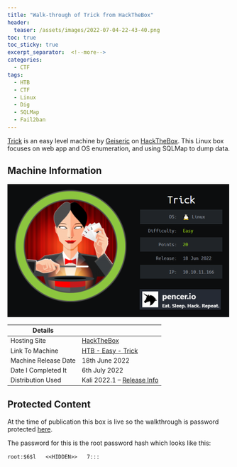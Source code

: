 ```yaml
---
title: "Walk-through of Trick from HackTheBox"
header:
  teaser: /assets/images/2022-07-04-22-43-40.png
toc: true
toc_sticky: true
excerpt_separator:  <!--more-->
categories:
  - CTF
tags:
  - HTB
  - CTF
  - Linux
  - Dig
  - SQLMap
  - Fail2ban
---
```


[Trick](https://www.hackthebox.com/home/machines/profile/477) is an easy level machine by [Geiseric](https://www.hackthebox.com/home/users/profile/184611) on [HackTheBox](https://www.hackthebox.com/home). This Linux box focuses on web app and OS enumeration, and using SQLMap to dump data.

<!--more-->

## Machine Information

![trick](/assets/images/2022-07-04-22-43-40.png)

| Details |  |
| --- | --- |
| Hosting Site | [HackTheBox](https://www.hackthebox.eu) |
| Link To Machine | [HTB - Easy - Trick](https://www.hackthebox.com/home/machines/profile/477) |
| Machine Release Date | 18th June 2022 |
| Date I Completed It | 6th July 2022 |
| Distribution Used | Kali 2022.1 – [Release Info](https://www.kali.org/blog/kali-linux-2022-1-release/) |

## Protected Content

At the time of publication this box is live so the walkthrough is password protected [here](/assets/pdfs/2022-07-08-ctf-htb-trick.pdf).

The password for this is the root password hash which looks like this:

```text
root:$6$l   <<HIDDEN>>   7:::
```

